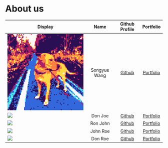 # About us

Display |     Name     |            Github Profile             | Portfolio 
--------|:------------:|:-------------------------------------:|:---------:
![Profile Photo](./team/img/songyuew.png) | Songyue Wang | [Github](https://github.com/songyuew) | [Portfolio](https://cidlab.ok.ubc.ca/developing-digital-passports-interface-in-bim-for-future-reuse-of-construction-materials/)
![](https://via.placeholder.com/100.png?text=Photo) |   Don Joe    |     [Github](https://github.com/)     | [Portfolio](docs/team/johndoe.md)
![](https://via.placeholder.com/100.png?text=Photo) |   Ron John   |     [Github](https://github.com/)     | [Portfolio](docs/team/johndoe.md)
![](https://via.placeholder.com/100.png?text=Photo) |   John Roe   |     [Github](https://github.com/)     | [Portfolio](docs/team/johndoe.md)
![](https://via.placeholder.com/100.png?text=Photo) |   Don Roe    |     [Github](https://github.com/)     | [Portfolio](docs/team/johndoe.md)
